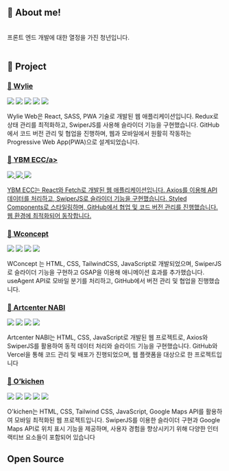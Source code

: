## 🌳 About me! 
<br />
프론트 엔드 개발에 대한 열정을 가진 청년입니다. 

<br />
<br />

## 📌 Project
### <a href="https://jg-pro-wylie.vercel.app/" >🧾 Wylie</a>
<img src="https://img.shields.io/badge/React-61DAFB?style=for-the-badge&logo=react&logoColor=FFFFFF"> <img src="https://img.shields.io/badge/Sass-C69?style=for-the-badge&logo=sass&logoColor=FFFFFF"> <img src="https://img.shields.io/badge/ES6-1F3A55?style=for-the-badge&logo=javascript&logoColor=F7DF1E"> <img src="https://img.shields.io/badge/PWA-4A90E2?style=for-the-badge&logo=pwa&logoColor=FFFFFF">  <img src="https://img.shields.io/badge/Redux-764ABC?style=for-the-badge&logo=redux&logoColor=FFFFFF">

Wylie Web은 React, SASS, PWA 기술로 개발된 웹 애플리케이션입니다. Redux로 상태 관리를 최적화하고, SwiperJS를 사용해 슬라이더 기능을 구현했습니다. GitHub에서 코드 버전 관리 및 협업을 진행하며, 웹과 모바일에서 원활히 작동하는 Progressive Web App(PWA)으로 설계되었습니다.

### <a href="https://jg-pro-ybmecc.vercel.app/" >🧾 YBM ECC/a>
<img src="https://img.shields.io/badge/Fetch-0077B5?style=for-the-badge&logo=fetch&logoColor=FFFFFF"> <img src="https://img.shields.io/badge/Styled_Components-DB7093?style=for-the-badge&logo=styled-components&logoColor=FFFFFF"> <img src="https://img.shields.io/badge/React-61DAFB?style=for-the-badge&logo=react&logoColor=FFFFFF">

YBM ECC는 React와 Fetch로 개발된 웹 애플리케이션입니다. Axios를 이용해 API 데이터를 처리하고, SwiperJS로 슬라이더 기능을 구현했습니다. Styled Components로 스타일링하며, GitHub에서 협업 및 코드 버전 관리를 진행했습니다. 웹 환경에 최적화되어 동작합니다.

### <a href="https://jg-pro-wconcept.vercel.app/" >🧾 Wconcept</a>
<img src="https://img.shields.io/badge/HTML5-E34F26?style=for-the-badge&logo=html5&logoColor=FFFFFF"> <img src="https://img.shields.io/badge/CSS3-1572B6?style=for-the-badge&logo=css3&logoColor=FFFFFF"> <img src="https://img.shields.io/badge/Tailwind_CSS-06B6D4?style=for-the-badge&logo=tailwind-css&logoColor=FFFFFF"> <img src="https://img.shields.io/badge/JavaScript-F7DF1E?style=for-the-badge&logo=javascript&logoColor=FFFFFF">

WConcept 는 HTML, CSS, TailwindCSS, JavaScript로 개발되었으며, SwiperJS로 슬라이더 기능을 구현하고 GSAP을 이용해 애니메이션 효과를 추가했습니다. useAgent API로 모바일 분기를 처리하고, GitHub에서 버전 관리 및 협업을 진행했습니다.

### <a href="https://vercel.com/ggukes-projects/jp-pro-artnabi" >🧾 Artcenter NABI</a>
<img src="https://img.shields.io/badge/HTML5-E34F26?style=for-the-badge&logo=html5&logoColor=FFFFFF"> <img src="https://img.shields.io/badge/Swiper-6E7E94?style=for-the-badge&logo=swiper&logoColor=FFFFFF"> <img src="https://img.shields.io/badge/CSS3-1572B6?style=for-the-badge&logo=css3&logoColor=FFFFFF"> <img src="https://img.shields.io/badge/JavaScript-F7DF1E?style=for-the-badge&logo=javascript&logoColor=FFFFFF">

Artcenter NABI는 HTML, CSS, JavaScript로 개발된 웹 프로젝트로, Axios와 SwiperJS를 활용하여 동적 데이터 처리와 슬라이드 기능을 구현했습니다. GitHub와 Vercel을 통해 코드 관리 및 배포가 진행되었으며, 웹 플랫폼을 대상으로 한 프로젝트입니다

### <a href="https://vercel.com/ggukes-projects/jp-pro-kichen" >🧾 O’kichen</a>
<img src="https://img.shields.io/badge/HTML5-E34F26?style=for-the-badge&logo=html5&logoColor=FFFFFF"> <img src="https://img.shields.io/badge/CSS3-1572B6?style=for-the-badge&logo=css3&logoColor=FFFFFF"> <img src="https://img.shields.io/badge/Tailwind_CSS-06B6D4?style=for-the-badge&logo=tailwind-css&logoColor=FFFFFF"> <img src="https://img.shields.io/badge/JavaScript-F7DF1E?style=for-the-badge&logo=javascript&logoColor=FFFFFF"> <img src="https://img.shields.io/badge/Google_Maps_API-4285F4?style=for-the-badge&logo=google-maps&logoColor=FFFFFF">

O'kichen는 HTML, CSS, Tailwind CSS, JavaScript, Google Maps API를 활용하여 모바일 최적화된 웹 프로젝트입니다. SwiperJS를 이용한 슬라이더 구현과 Google Maps API로 위치 표시 기능을 제공하며, 사용자 경험을 향상시키기 위해 다양한 인터랙티브 요소들이 포함되어 있습니다

## Open Source
